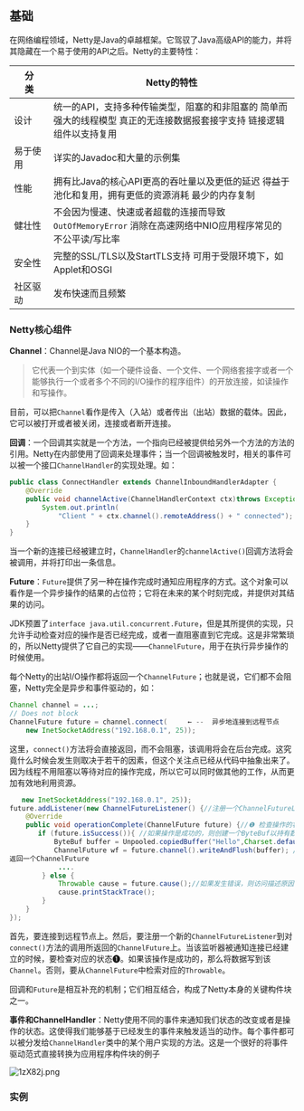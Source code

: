 ## 基础

在网络编程领域，Netty是Java的卓越框架。它驾驭了Java高级API的能力，并将其隐藏在一个易于使用的API之后。Netty的主要特性：

| 分　　类 | Netty的特性                                                  |
| -------- | ------------------------------------------------------------ |
| 设计     | 统一的API，支持多种传输类型，阻塞的和非阻塞的                                                                                                  简单而强大的线程模型                                                                                                                                              真正的无连接数据报套接字支持                                                                                                                      链接逻辑组件以支持复用 |
| 易于使用 | 详实的Javadoc和大量的示例集                                  |
| 性能     | 拥有比Java的核心API更高的吞吐量以及更低的延迟                                                                              得益于池化和复用，拥有更低的资源消耗                                                                                                最少的内存复制 |
| 健壮性   | 不会因为慢速、快速或者超载的连接而导致`OutOfMemoryError`                                                        消除在高速网络中NIO应用程序常见的不公平读/写比率 |
| 安全性   | 完整的SSL/TLS以及StartTLS支持                                                                                                             可用于受限环境下，如Applet和OSGI |
| 社区驱动 | 发布快速而且频繁                                             |

### Netty核心组件

**Channel**：Channel是Java NIO的一个基本构造。

> 它代表一个到实体（如一个硬件设备、一个文件、一个网络套接字或者一个能够执行一个或者多个不同的I/O操作的程序组件）的开放连接，如读操作和写操作。

目前，可以把`Channel`看作是传入（入站）或者传出（出站）数据的载体。因此，它可以被打开或者被关闭，连接或者断开连接。

**回调**：一个回调其实就是一个方法，一个指向已经被提供给另外一个方法的方法的引用。Netty在内部使用了回调来处理事件；当一个回调被触发时，相关的事件可以被一个接口`ChannelHandler`的实现处理。如：

```java
public class ConnectHandler extends ChannelInboundHandlerAdapter {
    @Override
    public void channelActive(ChannelHandlerContext ctx)throws Exception {//一个新的连接已经被建立时，channelActive(ChannelHandlerContext)将会被调用
        System.out.println(
            "Client " + ctx.channel().remoteAddress() + " connected");
    }
}
```

当一个新的连接已经被建立时，`ChannelHandler`的`channelActive()`回调方法将会被调用，并将打印出一条信息。

**Future**：`Future`提供了另一种在操作完成时通知应用程序的方式。这个对象可以看作是一个异步操作的结果的占位符；它将在未来的某个时刻完成，并提供对其结果的访问。

JDK预置了`interface java.util.concurrent.Future`，但是其所提供的实现，只允许手动检查对应的操作是否已经完成，或者一直阻塞直到它完成。这是非常繁琐的，所以Netty提供了它自己的实现——`ChannelFuture`，用于在执行异步操作的时候使用。

每个Netty的出站I/O操作都将返回一个`ChannelFuture`；也就是说，它们都不会阻塞，Netty完全是异步和事件驱动的，如：

```java
Channel channel = ...;
// Does not block
ChannelFuture future = channel.connect(     ← --  异步地连接到远程节点
    new InetSocketAddress("192.168.0.1", 25));
```

这里，`connect()`方法将会直接返回，而不会阻塞，该调用将会在后台完成。这究竟什么时候会发生则取决于若干的因素，但这个关注点已经从代码中抽象出来了。因为线程不用阻塞以等待对应的操作完成，所以它可以同时做其他的工作，从而更加有效地利用资源。

```java
   new InetSocketAddress("192.168.0.1", 25));
future.addListener(new ChannelFutureListener() {//注册一个ChannelFutureListener，以便在操作完成时获得通知
    @Override
    public void operationComplete(ChannelFuture future) {//❶ 检查操作的状态
       if (future.isSuccess()){ //如果操作是成功的，则创建一个ByteBuf以持有数据
           ByteBuf buffer = Unpooled.copiedBuffer("Hello",Charset.defaultCharset());
           ChannelFuture wf = future.channel().writeAndFlush(buffer); //将数据异步地发送到远程节点。
返回一个ChannelFuture
            ....
        } else {
            Throwable cause = future.cause();//如果发生错误，则访问描述原因的Throwable
            cause.printStackTrace();
        }
    }
});
```

首先，要连接到远程节点上。然后，要注册一个新的`ChannelFutureListener`到对`connect()`方法的调用所返回的`ChannelFuture`上。当该监听器被通知连接已经建立的时候，要检查对应的状态❶。如果该操作是成功的，那么将数据写到该`Channel`。否则，要从`ChannelFuture`中检索对应的`Throwable`。

回调和`Future`是相互补充的机制；它们相互结合，构成了Netty本身的关键构件块之一。

**事件和ChannelHandler**：Netty使用不同的事件来通知我们状态的改变或者是操作的状态。这使得我们能够基于已经发生的事件来触发适当的动作。每个事件都可以被分发给`ChannelHandler`类中的某个用户实现的方法。这是一个很好的将事件驱动范式直接转换为应用程序构件块的例子

![1zX82j.png](https://s2.ax1x.com/2020/02/15/1zX82j.png)

### 实例

